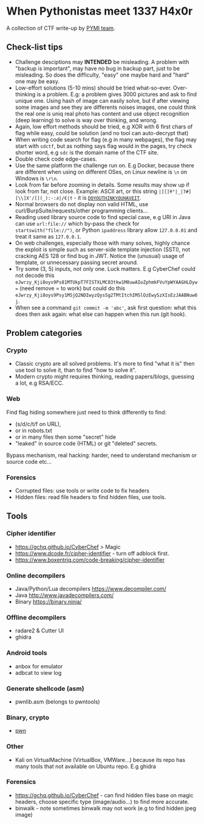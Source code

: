 # When Pythonistas meet 1337 H4x0r
A collection of CTF write-up by [PYMI team](https://ctftime.org/team/175619).

## Check-list tips
- Challenge desciptions may **INTENDED** be misleading. A problem with "backup is important", may have no bug in backup part, just to be misleading. So does the difficulty, "easy" one maybe hard and "hard" one may be easy.
- Low-effort solutions (5-10 mins) should be tried what-so-ever. Over-thinking
is a problem. E.g: a problem gives 3000 pictures and ask to find unique one. Using hash of image can easily solve, but
if after viewing some images and see they are differents noises images, one
could think the real one is uniq real photo has content and use object
recognition (deep learning) to solve is way over thinking, and wrong.
- Again, low effort methods should be tried, e.g XOR with 6 first chars of flag
  while easy, could be solution (and no tool can auto-decrypt that)
- When writing code search for flag (e.g in many webpages), the flag may start with `sdctf`,
  but as nothing says flag would in the pages, try check shorter word, e.g
  `sdc` is the domain name of the CTF site.
- Double check code edge-cases.
- Use the same platform the challenge run on. E.g Docker, because there are different when using on different OSes, on Linux newline is `\n` on Windows is `\r\n`.
- Look from far before zooming in details. Some results may show up if look
from far, not close. Example: ASCII art, or this string `|][]¥°|_|7#][\\]X'/[](_):-:∂|/€|†` - it is [`DOYOUTHINKYOUHAVEIT`](https://www.dcode.fr/cipher-identifier).
- Normal browsers do not display non valid HTML, use curl/BurpSuite/requests/other programming clients...
- Reading used library source code to find special case, e.g URI in Java can use `url:file://` which by-pass the check for `startswith("file://")`, or Python `ipaddress` library allow `127.0.0.01` and treat it same as `127.0.0.1`.
- On web challenges, especially those with many solves, highly chance the exploit is simple such as server-side template injection (SSTI), not cracking AES 128 or find bug in JWT. Notice the (unusual) usage of template, or unnecessary passing secret around.
- Try some (3, 5) inputs, not only one. Luck matters. E.g CyberChef could not decode this `eJwrzy_Kji8oys9Ps81MTUkpT7FISTXLMC03tkw1M8uwAIoZphmkFVuYpWYAAGHLDyw=` (need remove = to work) but could do this `eJwrzy_Kji8oys9Psy1MSjQ2NDIwyzQysSg2TMtItchIMSlOzEwySzXIsEzJAABNuw6j`.
- When see a command `git commit -m 'abc'`, ask first question: what this does
  then ask again: what else can happen when this run (git hook).

## Problem categories
### Crypto
- Classic crypto are all solved problems. It's more to find "what it is" then use
tool to solve it, than to find "how to solve it".
- Modern crypto might requires thinking, reading papers/blogs, guessing a lot, e.g
RSA/ECC.

### Web
Find flag hiding somewhere just need to think differently to find:
- (s/d/c/t/f on URL),
- or in robots.txt
- or in many files then some "secret" hide
- "leaked" in source code (HTML) or git "deleted" secrets.

Bypass mechanism, real hacking: harder, need to understand mechanism or source code
etc...
### Forensics
- Corrupted files: use tools or write code to fix headers
- Hidden files: read file headers to find hidden files, use tools.

## Tools
### Cipher identifier
- https://gchq.github.io/CyberChef > Magic
- https://www.dcode.fr/cipher-identifier - turn off adblock first.
- https://www.boxentriq.com/code-breaking/cipher-identifier

### Online decompilers
- Java/Python/Lua decompilers https://www.decompiler.com/
- Java http://www.javadecompilers.com/
- Binary https://binary.ninja/

### Offline decompilers
- radare2 & Cutter UI
- ghidra

### Android tools
- anbox for emulator
- adbcat to view log

### Generate shellcode (asm)
- pwnlib.asm (belongs to pwntools)

### Binary, crypto
- [pwn](https://docs.pwntools.com/en/stable/)

### Other
- Kali on VirtualMachine (VirtualBox, VMWare...) because its repo has many
tools that not available on Ubuntu repo. E.g ghidra

### Forensics
- https://gchq.github.io/CyberChef - can find hidden files base on magic headers,
choose specific type (image/audio...) to find more accurate.
- binwalk - note sometimes binwalk may not work (e.g to find hidden jpeg image)
